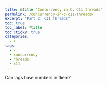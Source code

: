 ```yaml
---
title: &title "Concurrency in C: C11 threads"
permalink: /concurrency-in-c-c11-threads/
excerpt: "Part 2: C11 Threads"
toc: true
toc_label: *title
toc_sticky: true
categories:
  - c
tags:
  - c
  - concurrency
  - threads
  - c11
---
```


Can tags have numbers in them?
